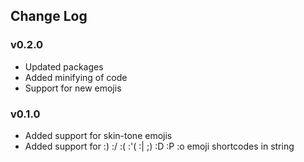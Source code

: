 ## Change Log

### v0.2.0
- Updated packages
- Added minifying of code
- Support for new emojis

### v0.1.0
- Added support for skin-tone emojis
- Added support for :) :/ :( :'( :| ;) :D :P :o emoji shortcodes in string
